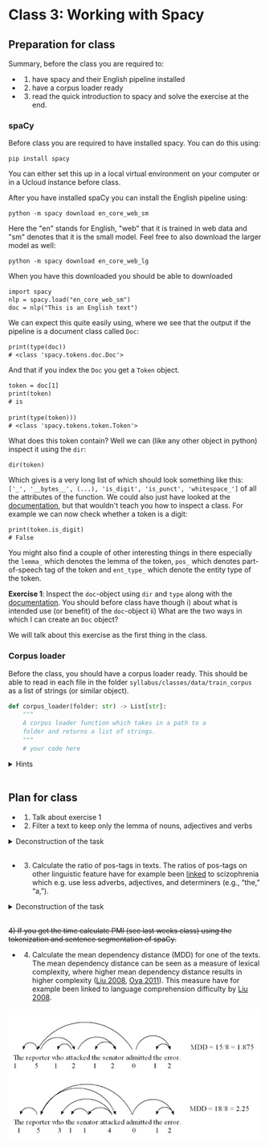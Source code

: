 # Class 3: Working with Spacy

## Preparation for class

Summary, before the class you are required to:
- 1) have spacy and their English pipeline installed
- 2) have a corpus loader ready
- 3) read the quick introduction to spacy and solve the exercise at the end.


### spaCy
Before class you are required to have installed spacy. You can do this using:

```
pip install spacy
```

You can either set this up in a local virtual environment on your computer or in a Ucloud instance before class.

After you have installed spaCy you can install the English pipeline using:

```
python -m spacy download en_core_web_sm
```

Here the "en" stands for English, "web" that it is trained in web data and "sm" denotes that it is the small model. Feel free to also download the larger model as well:

```
python -m spacy download en_core_web_lg
```

When you have this downloaded you should be able to downloaded 
```
import spacy
nlp = spacy.load("en_core_web_sm")
doc = nlp("This is an English text")
```

We can expect this quite easily using, where we see that the output if the pipeline is a document class called `Doc`:
```
print(type(doc))
# <class 'spacy.tokens.doc.Doc'>
```

And that if you index the `Doc` you get a `Token` object.
```
token = doc[1]
print(token)
# is

print(type(token)))
# <class 'spacy.tokens.token.Token'>
```


What does this token contain? Well we can (like any other object in python) inspect it using the `dir`:
```
dir(token)
```

Which gives is a very long list of which should look something like this: `['_', '__bytes__', (...), 'is_digit', 'is_punct', 'whitespace_']` of all the attributes of the function. We could also just have looked at the [documentation](https://spacy.io/api/token), but that wouldn't teach you how to inspect a class. For example we can now check whether a token is a digit:

```
print(token.is_digit)
# False
```

You might also find a couple of other interesting things in there especially the `lemma_` which denotes the lemma of the token, `pos_` which denotes part-of-speech tag of the token and `ent_type_` which denote the entity type of the token.

**Exercise 1**:
Inspect the `doc`-object using `dir` and `type` along with the [documentation](https://spacy.io/api/Doc). You should before class have though i) about what is intended use (or benefit) of the `doc`-object ii) What are the two ways in which I can create an `Doc` object?

We will talk about this exercise as the first thing in the class.

### Corpus loader
Before the class, you should have a corpus loader ready. This should be able to read in each file in the folder `syllabus/classes/data/train_corpus` as a list of strings (or similar object).

```python
def corpus_loader(folder: str) -> List[str]:
    """
    A corpus loader function which takes in a path to a 
    folder and returns a list of strings.
    """
    # your code here
```

<details>
    <summary> Hints </summary>

You can use `os.listdir()` to list all the files in the directory.

```python
import os
path = "syllabus/classes/data/train_corpus"
list_of_files = os.listdir(path)
```

You can read in a singular file using:

```python
path_to_file = "syllabus/classes/data/train_corpus/1.txt"
with open(path_to_file) as f:
    document = f.read()

print(type(document))
# <class 'str'>
``` 

You can combine paths using `os.path.join()`.

</details>

<br /> 


## Plan for class

- 1) Talk about exercise 1
- 2) Filter a text to keep only the lemma of nouns, adjectives and verbs


<details>
    <summary> Deconstruction of the task </summary>

The task can meaningfully be deconstructed into a series of functions on the token level:
- A filter function, which decided if a token should be kept.
- A function which extract the lemma

These function can then be combined and used iteratively over the tokens of a document.


</details>

<br /> 

- 3) Calculate the ratio of pos-tags in texts. The ratios of pos-tags on other linguistic feature have for example been [linked](https://www.nature.com/articles/s41537-021-00154-3) to scizophrenia which e.g. use less adverbs, adjectives, and determiners (e.g., “the,” “a,”).

<details>
    <summary> Deconstruction of the task </summary>

The task can meaningfully be deconstructed into a series of functions:
- A function (or list comprehension) which takes a list of tokens (Doc) and extracts the pos tag for each
- A function which counts these. *Hint* look up the `Counter` class.

</details>

<br /> 

<del>4) If you get the time calculate PMI (see last weeks class) using the tokenization and sentence segmentation of spaCy.</del>

- 4) Calculate the mean dependency distance (MDD) for one of the texts. The mean dependency distance can be seen as a measure of lexical complexity, where higher mean dependency distance results in higher complexity ([Liu 2008](https://pdfs.semanticscholar.org/b6b9/cf00698a76d7a1e5ba58baa92d8799366813.pdf), [Oya 2011](http://www.paaljapan.org/conference2011/ProcNewest2011/pdf/poster/P-13.pdf)). This measure have for example been linked to language comprehension difficulty by [Liu 2008](https://pdfs.semanticscholar.org/b6b9/cf00698a76d7a1e5ba58baa92d8799366813.pdf).

![](MDD.png)